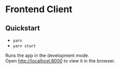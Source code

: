 # Frontend Client

## Quickstart

- `yarn`
- `yarn start`

Runs the app in the development mode.\
Open [http://localhost:8000](http://localhost:8000) to view it in the browser.
